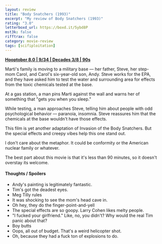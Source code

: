 ```yaml
---
layout: review
title: "Body Snatchers (1993)"
excerpt: "My review of Body Snatchers (1993)"
rating: "3.0"
letterboxd_url: https://boxd.it/5ybd8P
mst3k: false
rifftrax: false
category: movie-review
tags: [scifiploitation]
---
```


<b><a href="https://boxd.it/pOvfW/detail" target="_blank" rel="noopener">Hooptober 8.0 | 9/34 | Decades 3/8 | 90s</a></b>

Marti's family is moving to a military base — her father, Steve, her step-mom Carol, and Carol's six-year-old son, Andy. Steve works for the EPA, and they have asked him to test the water and surrounding area for effects from the toxic chemicals tested at the base.

At a gas station, a man pins Marti against the wall and warns her of something that "gets you when you sleep."

While testing, a man approaches Steve, telling him about people with odd psychological behavior — paranoia, insomnia. Steve reassures him that the chemicals at the base wouldn't have those effects.

This film is yet another adaptation of Invasion of the Body Snatchers. But the special effects and creepy vibes help this one stand out.

I don't care about the metaphor. It could be conformity or the American nuclear family or whatever.

The best part about this movie is that it's less than 90 minutes, so it doesn't overstay its welcome.

#### Thoughts / Spoilers

- Andy's painting is legitimately fantastic.
- Tim's got the deadest eyes.
- Meg Tilly rules
- It was shocking to see the mom's head cave in.
- Oh hey, they do the finger-point-and-yell
- The special effects are so goopy. Larry Cohen likes melty people.
- "I fucked your girlfriend." Like, no, you didn't? Why would the real Tim panic about that?
- Boy butts
- Oops, all out of budget. That's a weird helicopter shot.
- Oh, because they had a fuck ton of explosions to do.
